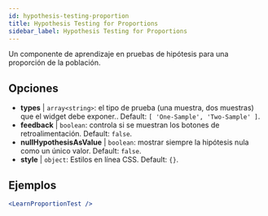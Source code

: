 ```yaml
---
id: hypothesis-testing-proportion
title: Hypothesis Testing for Proportions
sidebar_label: Hypothesis Testing for Proportions
---
```


Un componente de aprendizaje en pruebas de hipótesis para una proporción de la población.

## Opciones

* __types__ | `array<string>`: el tipo de prueba (una muestra, dos muestras) que el widget debe exponer.. Default: `[
  'One-Sample',
  'Two-Sample'
]`.
* __feedback__ | `boolean`: controla si se muestran los botones de retroalimentación. Default: `false`.
* __nullHypothesisAsValue__ | `boolean`: mostrar siempre la hipótesis nula como un único valor. Default: `false`.
* __style__ | `object`: Estilos en línea CSS. Default: `{}`.


## Ejemplos

```jsx live
<LearnProportionTest />
```

